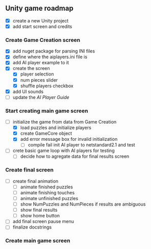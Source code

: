 ## Unity game roadmap

- [x] create a new Unity project
- [x] add start screen and credits

### Create Game Creation screen

- [x] add nuget package for parsing INI files
- [x] define where the aiplayers.ini file is
- [x] add AI player example to it
- [x] create the screen
  - [x] player selection
  - [x] num pieces slider
  - [x] shuffle players checkbox
- [x] add UI sounds
- [ ] update the _AI Player Guide_

### Start creating main game screen

- [ ] initialize the game from data from Game Creation
  - [x] load puzzles and initialize players
  - [x] create GameCore object
  - [x] add error message box for invalid initialization
    - [ ] compile fail init AI player to netstandard2.1 and test
- [ ] crete basic game loop with AI players for testing
  - [ ] decide how to agregate data for final results screen

### Create final screen

- [ ] create final animation
  - [ ] animate finished puzzles
  - [ ] animate finishing touches
  - [ ] animate unfinished puzzles
  - [ ] show NumPuzzles and NumPieces if results are ambiguous
  - [ ] show final results
  - [ ] show home button
- [ ] add final screen pause menu
- [ ] finalize docstrings

### Create main game screen
